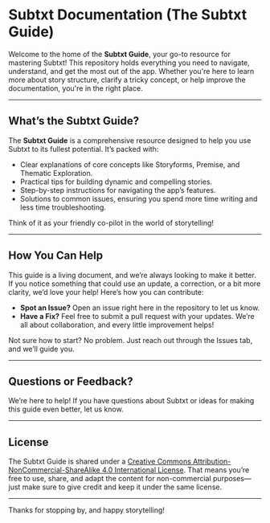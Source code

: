 # Subtxt Documentation (The Subtxt Guide)

Welcome to the home of the **Subtxt Guide**, your go-to resource for mastering Subtxt! This repository holds everything you need to navigate, understand, and get the most out of the app. Whether you're here to learn more about story structure, clarify a tricky concept, or help improve the documentation, you're in the right place.

---

## What’s the Subtxt Guide?

The **Subtxt Guide** is a comprehensive resource designed to help you use Subtxt to its fullest potential. It’s packed with:

- Clear explanations of core concepts like Storyforms, Premise, and Thematic Exploration.
- Practical tips for building dynamic and compelling stories.
- Step-by-step instructions for navigating the app’s features.
- Solutions to common issues, ensuring you spend more time writing and less time troubleshooting.

Think of it as your friendly co-pilot in the world of storytelling!

---

## How You Can Help

This guide is a living document, and we’re always looking to make it better. If you notice something that could use an update, a correction, or a bit more clarity, we’d love your help! Here’s how you can contribute:

- **Spot an Issue?** Open an issue right here in the repository to let us know.
- **Have a Fix?** Feel free to submit a pull request with your updates. We’re all about collaboration, and every little improvement helps!

Not sure how to start? No problem. Just reach out through the Issues tab, and we’ll guide you.

---

## Questions or Feedback?

We’re here to help! If you have questions about Subtxt or ideas for making this guide even better, let us know.  

---

## License

The Subtxt Guide is shared under a [Creative Commons Attribution-NonCommercial-ShareAlike 4.0 International License](https://creativecommons.org/licenses/by-nc-sa/4.0/). That means you’re free to use, share, and adapt the content for non-commercial purposes—just make sure to give credit and keep it under the same license.  

---

Thanks for stopping by, and happy storytelling!

